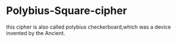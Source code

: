 # Polybius-Square-cipher
this cipher is also called polybius checkerboard,which was a device invented by the Ancient.
